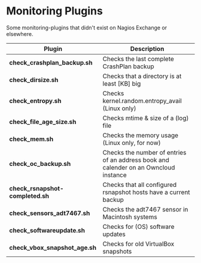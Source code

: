 # Monitoring Plugins

Some monitoring-plugins that didn't exist on Nagios Exchange or elsewhere.

Plugin				| Description
--------------------------------|---------------------------------------------------
**check_crashplan_backup.sh**	| Checks the last complete CrashPlan backup
**check_dirsize.sh**		| Checks that a directory is at least [KB] big
**check_entropy.sh**		| Checks kernel.random.entropy_avail (Linux only)
**check_file_age_size.sh**	| Checks mtime & size of a (log) file
**check_mem.sh**		| Checks the memory usage (Linux only, for now)
**check_oc_backup.sh**		| Checks the number of entries of an address book and calender on an Owncloud instance
**check_rsnapshot-completed.sh**| Checks that all configured rsnapshot hosts have a current backup
**check_sensors_adt7467.sh**	| Checks the adt7467 sensor in Macintosh systems
**check_softwareupdate.sh**	| Checks for (OS) software updates
**check_vbox_snapshot_age.sh**	| Checks for old VirtualBox snapshots
